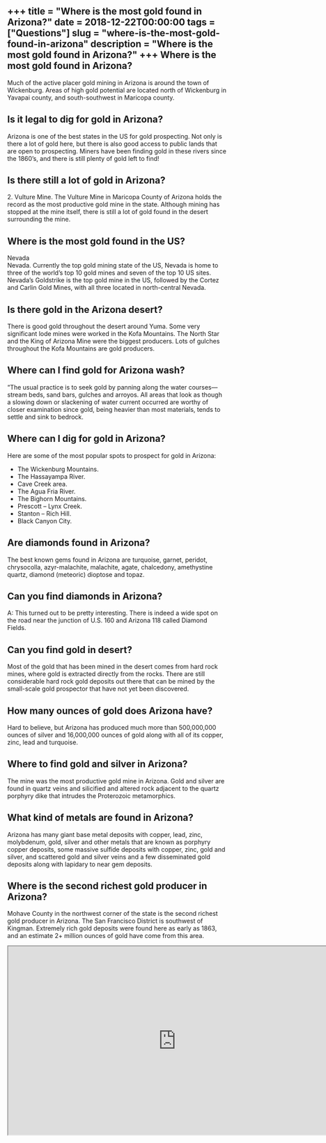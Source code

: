 +++
title = "Where is the most gold found in Arizona?"
date = 2018-12-22T00:00:00
tags = ["Questions"]
slug = "where-is-the-most-gold-found-in-arizona"
description = "Where is the most gold found in Arizona?"
+++
Where is the most gold found in Arizona?
----------------------------------------

Much of the active placer gold mining in Arizona is around the town of Wickenburg. Areas of high gold potential are located north of Wickenburg in Yavapai county, and south-southwest in Maricopa county.

Is it legal to dig for gold in Arizona?
---------------------------------------

Arizona is one of the best states in the US for gold prospecting. Not only is there a lot of gold here, but there is also good access to public lands that are open to prospecting. Miners have been finding gold in these rivers since the 1860’s, and there is still plenty of gold left to find!

Is there still a lot of gold in Arizona?
----------------------------------------

2\. Vulture Mine. The Vulture Mine in Maricopa County of Arizona holds the record as the most productive gold mine in the state. Although mining has stopped at the mine itself, there is still a lot of gold found in the desert surrounding the mine.

Where is the most gold found in the US?
---------------------------------------

Nevada  
Nevada. Currently the top gold mining state of the US, Nevada is home to three of the world’s top 10 gold mines and seven of the top 10 US sites. Nevada’s Goldstrike is the top gold mine in the US, followed by the Cortez and Carlin Gold Mines, with all three located in north-central Nevada.

Is there gold in the Arizona desert?
------------------------------------

There is good gold throughout the desert around Yuma. Some very significant lode mines were worked in the Kofa Mountains. The North Star and the King of Arizona Mine were the biggest producers. Lots of gulches throughout the Kofa Mountains are gold producers.

Where can I find gold for Arizona wash?
---------------------------------------

“The usual practice is to seek gold by panning along the water courses—stream beds, sand bars, gulches and arroyos. All areas that look as though a slowing down or slackening of water current occurred are worthy of closer examination since gold, being heavier than most materials, tends to settle and sink to bedrock.

Where can I dig for gold in Arizona?
------------------------------------

Here are some of the most popular spots to prospect for gold in Arizona:

- The Wickenburg Mountains.
- The Hassayampa River.
- Cave Creek area.
- The Agua Fria River.
- The Bighorn Mountains.
- Prescott – Lynx Creek.
- Stanton – Rich Hill.
- Black Canyon City.

Are diamonds found in Arizona?
------------------------------

The best known gems found in Arizona are turquoise, garnet, peridot, chrysocolla, azyr-malachite, malachite, agate, chalcedony, amethystine quartz, diamond (meteoric) dioptose and topaz.

Can you find diamonds in Arizona?
---------------------------------

A: This turned out to be pretty interesting. There is indeed a wide spot on the road near the junction of U.S. 160 and Arizona 118 called Diamond Fields.

Can you find gold in desert?
----------------------------

Most of the gold that has been mined in the desert comes from hard rock mines, where gold is extracted directly from the rocks. There are still considerable hard rock gold deposits out there that can be mined by the small-scale gold prospector that have not yet been discovered.

How many ounces of gold does Arizona have?
------------------------------------------

Hard to believe, but Arizona has produced much more than 500,000,000 ounces of silver and 16,000,000 ounces of gold along with all of its copper, zinc, lead and turquoise.

Where to find gold and silver in Arizona?
-----------------------------------------

The mine was the most productive gold mine in Arizona. Gold and silver are found in quartz veins and silicified and altered rock adjacent to the quartz porphyry dike that intrudes the Proterozoic metamorphics.

What kind of metals are found in Arizona?
-----------------------------------------

Arizona has many giant base metal deposits with copper, lead, zinc, molybdenum, gold, silver and other metals that are known as porphyry copper deposits, some massive sulfide deposits with copper, zinc, gold and silver, and scattered gold and silver veins and a few disseminated gold deposits along with lapidary to near gem deposits.

Where is the second richest gold producer in Arizona?
-----------------------------------------------------

Mohave County in the northwest corner of the state is the second richest gold producer in Arizona. The San Francisco District is southwest of Kingman. Extremely rich gold deposits were found here as early as 1863, and an estimate 2+ million ounces of gold have come from this area.

<iframe allow="accelerometer; autoplay; clipboard-write; encrypted-media; gyroscope; picture-in-picture" allowfullscreen="" class="__youtube_prefs__  epyt-is-override  no-lazyload" data-no-lazy="1" data-origheight="433" data-origwidth="770" data-skipgform_ajax_framebjll="" height="433" id="_ytid_15327" loading="lazy" src="https://www.youtube.com/embed/VAFjAbF-zz0?enablejsapi=1&autoplay=0&cc_load_policy=0&cc_lang_pref=&iv_load_policy=1&loop=0&modestbranding=0&rel=1&fs=1&playsinline=0&autohide=2&theme=dark&color=red&controls=1&" title="YouTube player" width="770"></iframe>